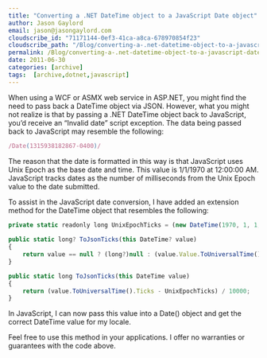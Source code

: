 ```yaml
---
title: "Converting a .NET DateTime object to a JavaScript Date object"
author: Jason Gaylord
email: jason@jasongaylord.com
cloudscribe_id: "71171144-0ef3-41ca-a8ca-678970854f23"
cloudscribe_path: "/Blog/converting-a-.net-datetime-object-to-a-javascript-date-object"
permalink: /Blog/converting-a-.net-datetime-object-to-a-javascript-date-object
date: 2011-06-30
categories: [archive]
tags:  [archive,dotnet,javascript]
---
```


When using a WCF or ASMX web service in ASP.NET, you might find the need to pass back a DateTime object via JSON. However, what you might not realize is that by passing a .NET DateTime object back to JavaScript, you’d receive an “Invalid date” script exception. The data being passed back to JavaScript may resemble the following:

```javascript
/Date(1315938182867-0400)/
```

The reason that the date is formatted in this way is that JavaScript uses Unix Epoch as the base date and time. This value is 1/1/1970 at 12:00:00 AM. JavaScript tracks dates as the number of milliseconds from the Unix Epoch value to the date submitted.

To assist in the JavaScript date conversion, I have added an extension method for the DateTime object that resembles the following:

```javascript
private static readonly long UnixEpochTicks = (new DateTime(1970, 1, 1, 0, 0, 0, DateTimeKind.Utc)).Ticks; 
        
public static long? ToJsonTicks(this DateTime? value)
{
    return value == null ? (long?)null : (value.Value.ToUniversalTime().Ticks - UnixEpochTicks) / 10000;
}

public static long ToJsonTicks(this DateTime value)
{
    return (value.ToUniversalTime().Ticks - UnixEpochTicks) / 10000;
}
```

In JavaScript, I can now pass this value into a Date() object and get the correct DateTime value for my locale.

Feel free to use this method in your applications. I offer no warranties or guarantees with the code above.